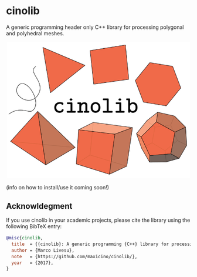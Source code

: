 # cinolib
A generic programming header only C++ library for processing polygonal and polyhedral meshes.

<p align="center"><img src="cinolib_rep_image.png" width="500"></p>

(info on how to install/use it coming soon!)


## Acknowldegment
If you use cinolib in your academic projects, please cite the library using the following 
BibTeX entry:

```bibtex
@misc{cinolib,
  title  = {{cinolib}: A generic programming {C++} library for processing polygonal and polyhedral meshes},
  author = {Marco Livesu},
  note   = {https://github.com/maxicino/cinolib/},
  year   = {2017},
}
```
